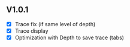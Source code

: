 ## V1.0.1

- [x] Trace fix (if same level of depth)
- [x] Trace display
- [x] Optimization with Depth to save trace (tabs)